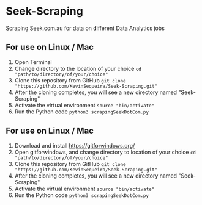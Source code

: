 # Seek-Scraping
Scraping Seek.com.au for data on different Data Analytics jobs

## For use on Linux / Mac
  1. Open Terminal
  2. Change directory to the location of your choice
     ```cd "path/to/directory/of/your/choice"```
  3. Clone this repository from GitHub
     ```git clone "https://github.com/KevinSequeira/Seek-Scraping.git"```
  4. After the cloning completes, you will see a new directory named "Seek-Scraping"
  5. Activate the virtual environment
     ```source "bin/activate"```
  6. Run the Python code
     ```python3 scrapingSeekDotCom.py```

## For use on Linux / Mac
  1. Download and install https://gitforwindows.org/
  2. Open gitforwindows, and change directory to location of your choice
     ```cd "path/to/directory/of/your/choice"```
  3. Clone this repository from GitHub
     ```git clone "https://github.com/KevinSequeira/Seek-Scraping.git"```
  4. After the cloning completes, you will see a new directory named "Seek-Scraping"
  5. Activate the virtual environment
     ```source "bin/activate"```
  6. Run the Python code
     ```python3 scrapingSeekDotCom.py```
